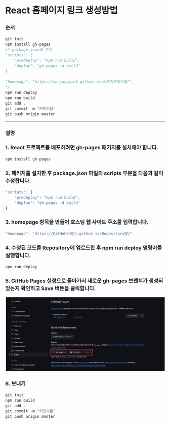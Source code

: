 # React 홈페이지 링크 생성방법

### 순서

```js
git init
npm install gh-pages
/* package.json에 추가
"scripts": {
    "predeploy": "npm run build",
    "deploy": "gh-pages -d build"
}

"homepage": "https://sonjongmin1.github.io/리파지토리이름/",
*/
npm run deploy
npm run build
git add .
git commit -m "커밋이름"
git push origin master
```

---

### 설명

### 1. React 프로젝트를 배포하려면 gh-pages 패키지를 설치해야 합니다.

```js
npm install gh-pages
```

### 2. 패키지를 설치한 후 package.json 파일의 scripts 부분을 다음과 같이 수정합니다.

```js
"scripts": {
    "predeploy": "npm run build",
    "deploy": "gh-pages -d build"
}
```

### 3. homepage 항목을 만들어 호스팅 웹 사이트 주소를 입력합니다.

```js
"homepage": "https://GitHub아이디.github.io/Repository명/"
```

### 4. 수정된 코드를 Repository에 업로드한 후 npm run deploy 명령어를 실행합니다.

```js
npm run deploy
```

### 5. GitHub Pages 설정으로 돌아가서 새로운 gh-pages 브랜치가 생성되었는지 확인하고 Save 버튼을 클릭합니다.

![jqueryCDN](../img/gh-page.png)

### 6. 보내기

```js
git init
npm run build
git add .
git commit -m "커밋이름"
git push origin master
```
